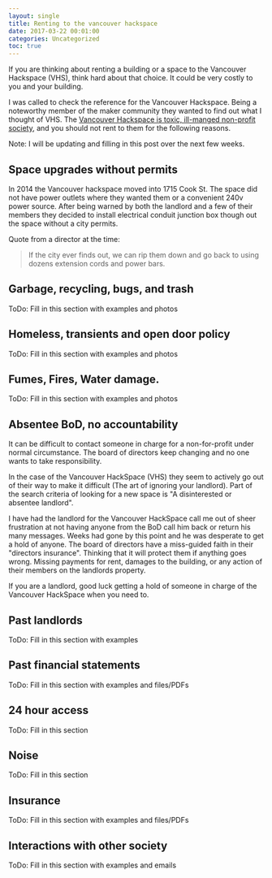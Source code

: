 ```yaml
---
layout: single
title: Renting to the vancouver hackspace
date: 2017-03-22 00:01:00
categories: Uncategorized
toc: true
---
```


If you are thinking about renting a building or a space to the Vancouver Hackspace (VHS), think hard about that choice. It could be very costly to you and your building. 

I was called to check the reference for the Vancouver Hackspace. Being a noteworthy member of the maker community they wanted to find out what I thought of VHS. The [Vancouver Hackspace is toxic, ill-manged non-profit society](/alternatives-to-the-vancouver-hackspace), and you should not rent to them for the following reasons. 

Note: I will be updating and filling in this post over the next few weeks. 

## Space upgrades without permits

In 2014 the Vancouver hackspace moved into 1715 Cook St. The space did not have power outlets where they wanted them or a convenient 240v power source. After being warned by both the landlord and a few of their members they decided to install electrical conduit junction box though out the space without a city permits. 

Quote from a director at the time: 

> If the city ever finds out, we can rip them down and go back to using dozens extension cords and power bars.

## Garbage, recycling, bugs, and trash 
ToDo: Fill in this section with examples and photos 

## Homeless, transients and open door policy 
ToDo: Fill in this section with examples and photos 

## Fumes, Fires, Water damage.  
ToDo: Fill in this section with examples and photos 

## Absentee BoD, no accountability 
It can be difficult to contact someone in charge for a non-for-profit under normal circumstance. The board of directors keep changing and no one wants to take responsibility. 

In the case of the Vancouver HackSpace (VHS) they seem to actively go out of their way to make it difficult (The art of ignoring your landlord). Part of the search criteria of looking for a new space is "A disinterested or absentee landlord".

I have had the landlord for the Vancouver HackSpace call me out of sheer frustration at not having anyone from the BoD call him back or return his many messages. Weeks had gone by this point and he was desperate to get a hold of anyone. The board of directors have a miss-guided faith in their "directors insurance". Thinking that it will protect them if anything goes wrong. Missing payments for rent, damages to the building, or any action of their members on the landlords property. 

If you are a landlord, good luck getting a hold of someone in charge of the Vancouver HackSpace when you need to. 


## Past landlords 
ToDo: Fill in this section with examples 

## Past financial statements
ToDo: Fill in this section with examples and files/PDFs

## 24 hour access 
ToDo: Fill in this section

## Noise
ToDo: Fill in this section

## Insurance 
ToDo: Fill in this section with examples and files/PDFs

## Interactions with other society
ToDo: Fill in this section with examples and emails 
